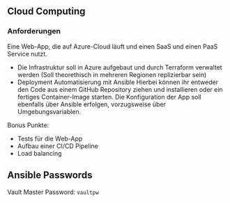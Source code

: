 ## Cloud Computing

### Anforderungen
Eine Web-App, die auf Azure-Cloud läuft und einen SaaS und einen PaaS Service nutzt.

- Die Infrastruktur soll in Azure aufgebaut und durch Terraform verwaltet werden
    (Soll theorethisch in mehreren Regionen replizierbar sein)
- Deployment Automatisierung mit Ansible
    Hierbei können ihr entweder den Code aus einem GitHub
    Repository ziehen und installieren oder ein fertiges Container-Image starten. Die
    Konfiguration der App soll ebenfalls über Ansible erfolgen, vorzugsweise über
    Umgebungsvariablen.

Bonus Punkte:
- Tests für die Web-App
- Aufbau einer CI/CD Pipeline
- Load balancing


## Ansible Passwords
Vault Master Password: `vaultpw`